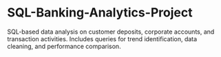 # SQL-Banking-Analytics-Project
SQL-based data analysis on customer deposits, corporate accounts, and transaction activities. Includes queries for trend identification, data cleaning, and performance comparison.
